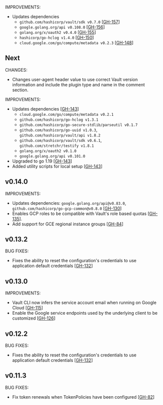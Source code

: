 IMPROVEMENTS:
* Updates dependencies
  * `github.com/hashicorp/vault/sdk v0.7.0` [[GH-157](https://github.com/hashicorp/vault-plugin-auth-gcp/pull/157)]
  * `google.golang.org/api v0.108.0` [[GH-156](https://github.com/hashicorp/vault-plugin-auth-gcp/pull/156)]
  * `golang.org/x/oauth2 v0.4.0` [[GH-155](https://github.com/hashicorp/vault-plugin-auth-gcp/pull/155)]
  * `hashicorp/go-hclog v1.4.0` [[GH-150](https://github.com/hashicorp/vault-plugin-auth-gcp/pull/150)]
  * `cloud.google.com/go/compute/metadata v0.2.3` [[GH-148](https://github.com/hashicorp/vault-plugin-auth-gcp/pull/148)]

## Next

CHANGES:

* Changes user-agent header value to use correct Vault version information and include
  the plugin type and name in the comment section.

IMPROVEMENTS:

* Updates dependencies [[GH-143](https://github.com/hashicorp/vault-plugin-auth-gcp/pull/143)]
  * `cloud.google.com/go/compute/metadata v0.2.1`
  * `github.com/hashicorp/go-hclog v1.3.1`
  * `github.com/hashicorp/go-secure-stdlib/parseutil v0.1.7`
  * `github.com/hashicorp/go-uuid v1.0.3`, `github.com/hashicorp/vault/api v1.8.2`
  * `github.com/hashicorp/vault/sdk v0.6.1`, `github.com/stretchr/testify v1.8.1`
  * `golang.org/x/oauth2 v0.1.0`
  * `google.golang.org/api v0.101.0` 
* Upgraded to go 1.19 [[GH-143](https://github.com/hashicorp/vault-plugin-auth-gcp/pull/143)]
* Added utility scripts for local setup [[GH-143](https://github.com/hashicorp/vault-plugin-auth-gcp/pull/143)]

## v0.14.0

IMPROVEMENTS:

* Updates dependencies: `google.golang.org/api@v0.83.0`, `github.com/hashicorp/go-gcp-common@v0.8.0` [[GH-130](https://github.com/hashicorp/vault-plugin-auth-gcp/pull/130)]
* Enables GCP roles to be compatible with Vault's role based quotas [[GH-135](https://github.com/hashicorp/vault-plugin-auth-gcp/pull/135)].
* Add support for GCE regional instance groups [[GH-84](https://github.com/hashicorp/vault-plugin-auth-gcp/pull/84)]

## v0.13.2

BUG FIXES:

* Fixes the ability to reset the configuration's credentials to use application default credentials [[GH-132](https://github.com/hashicorp/vault-plugin-auth-gcp/pull/132)]

## v0.13.0

IMPROVEMENTS:
* Vault CLI now infers the service account email when running on Google Cloud [[GH-115](https://github.com/hashicorp/vault-plugin-auth-gcp/pull/115)]
* Enable the Google service endpoints used by the underlying client to be customized [[GH-126](https://github.com/hashicorp/vault-plugin-auth-gcp/pull/126)]

## v0.12.2

BUG FIXES:

* Fixes the ability to reset the configuration's credentials to use application default credentials [[GH-132](https://github.com/hashicorp/vault-plugin-auth-gcp/pull/132)]

## v0.11.3

BUG FIXES:
* Fix token renewals when TokenPolicies have been configured [[GH-82](https://github.com/hashicorp/vault-plugin-auth-gcp/pull/82)]
